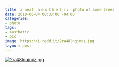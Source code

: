```yaml
---
title: a neat　ａｅｓｔｈｅｔｉｃ　photo of some trees
date: 2018-06-04 00:30:00 -04:00
categories:
- photo
tags:
- aesthetic
- pic
image: https://i.redd.it/2ra48lnqjndz.jpg
layout: post
---
```


[![2ra48lnqjndz.jpg](https://i.redd.it/2ra48lnqjndz.jpg)](https://www.reddit.com/r/pics/comments/8o9b4z/this_picture_of_some_palm_trees/)